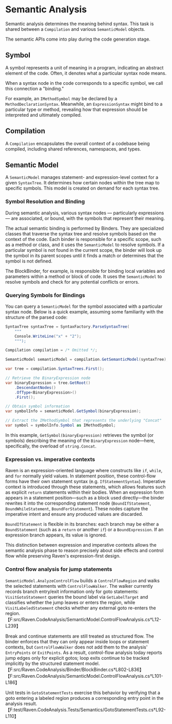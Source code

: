 # Semantic Analysis

Semantic analysis determines the meaning behind syntax. This task is shared between a `Compilation` and various `SemanticModel` objects.

The semantic APIs come into play during the code generation stage.

## Symbol

A symbol represents a unit of meaning in a program, indicating an abstract element of the code. Often, it denotes what a particular syntax node means.  

When a syntax node in the code corresponds to a specific symbol, we call this connection a "binding."

For example, an `IMethodSymbol` may be declared by a `MethodDeclarationSyntax`. Meanwhile, an `ExpressionSyntax` might bind to a particular type or method, revealing how that expression should be interpreted and ultimately compiled.

## Compilation

A `Compilation` encapsulates the overall context of a codebase being compiled, including shared references, namespaces, and types.

## Semantic Model

A `SemanticModel` manages statement- and expression-level context for a given `SyntaxTree`. It determines how certain nodes within the tree map to specific symbols. This model is created on demand for each syntax tree.

### Symbol Resolution and Binding

During semantic analysis, various syntax nodes — particularly expressions — are associated, or bound, with the symbols that represent their meaning.

The actual semantic binding is performed by Binders. They are specialized classes that traverse the syntax tree and resolve symbols based on the context of the code. Each binder is responsible for a specific scope, such as a method or class, and it uses the `SemanticModel` to resolve symbols. If a particular symbol is not found in the current scope, the binder will look up the symbol in its parent scopes until it finds a match or determines that the symbol is not defined.

The BlockBinder, for example, is responsible for binding local variables and parameters within a method or block of code. It uses the `SemanticModel` to resolve symbols and check for any potential conflicts or errors.

### Querying Symbols for Bindings

You can query a `SemanticModel` for the symbol associated with a particular syntax node. Below is a quick example, assuming some familiarity with the structure of the parsed code:

```csharp
SyntaxTree syntaxTree = SyntaxFactory.ParseSyntaxTree(
    """
    Console.WriteLine("x" + "2");
    """);

Compilation compilation = /* Omitted */;

SemanticModel semanticModel = compilation.GetSemanticModel(syntaxTree);

var tree = compilation.SyntaxTrees.First();

// Retrieve the BinaryExpression node
var binaryExpression = tree.GetRoot()
    .DescendantNodes()
    .OfType<BinaryExpression>()
    .First();

// Obtain symbol information
var symbolInfo = semanticModel.GetSymbol(binaryExpression);

// Extract the IMethodSymbol that represents the underlying "Concat"
var symbol = symbolInfo.Symbol as IMethodSymbol;
```

In this example, `GetSymbol(binaryExpression)` retrieves the symbol (or symbols) describing the meaning of the `BinaryExpression` node—here, specifically, the overload of `string.Concat`.

### Expression vs. imperative contexts

Raven is an expression-oriented language where constructs like `if`, `while`, and
`for` normally yield values. In statement position, these control-flow forms have
their own statement syntax (e.g. `IfStatementSyntax`). Imperative context is
introduced through these statements, which allows features such as explicit
`return` statements within their bodies. When an expression form appears in a
statement position—such as a block used directly—the binder rewrites it into the
corresponding statement node (`BoundIfStatement`, `BoundWhileStatement`,
`BoundForStatement`). These nodes capture the imperative intent and ensure any
produced values are discarded.

`BoundIfStatement` is flexible in its branches: each branch may be either a
`BoundStatement` (such as a `return` or another `if`) or a `BoundExpression`. If an
expression branch appears, its value is ignored.

This distinction between expression and imperative contexts allows the semantic
analysis phase to reason precisely about side effects and control flow while
preserving Raven's expression-first design.

### Control flow analysis for jump statements

`SemanticModel.AnalyzeControlFlow` builds a `ControlFlowRegion` and walks the
selected statements with `ControlFlowWalker`. The walker currently records
branch entry/exit information only for goto statements: `VisitGotoStatement`
queries the bound label via `GetLabelTarget` and classifies whether the jump
leaves or enters the region, while `VisitLabeledStatement` checks whether any
external goto re-enters the region.【F:src/Raven.CodeAnalysis/SemanticModel.ControlFlowAnalysis.cs†L12-L239】

Break and continue statements are still treated as structured flow. The binder
enforces that they can only appear inside loops or statement contexts, but
`ControlFlowWalker` does not add them to the analysis' `EntryPoints` or
`ExitPoints`. As a result, control-flow analysis today reports jump edges only
for explicit gotos; loop exits continue to be tracked implicitly by the
structured statement model.【F:src/Raven.CodeAnalysis/Binder/BlockBinder.cs†L802-L836】【F:src/Raven.CodeAnalysis/SemanticModel.ControlFlowAnalysis.cs†L101-L186】

Unit tests in `GotoStatementTests` exercise this behavior by verifying that a
goto entering a labeled region produces a corresponding entry point in the
analysis result.【F:test/Raven.CodeAnalysis.Tests/Semantics/GotoStatementTests.cs†L92-L110】